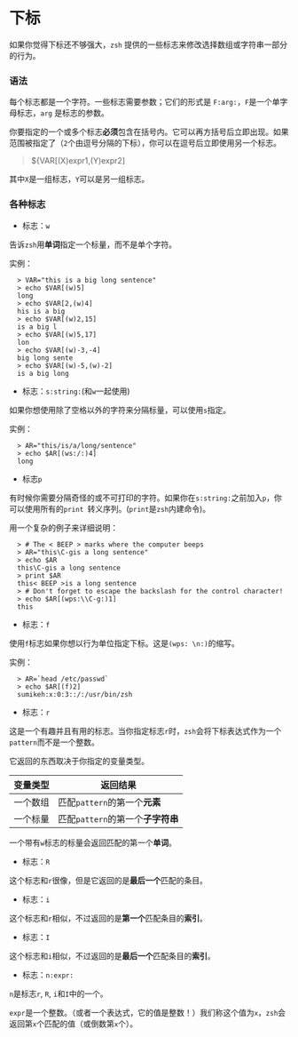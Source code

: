 # 下标

如果你觉得下标还不够强大，`zsh` 提供的一些标志来修改选择数组或字符串一部分的行为。

### 语法

每个标志都是一个字符。一些标志需要参数；它们的形式是 `F:arg:`，`F`是一个单字母标志，`arg` 是标志的参数。

你要指定的一个或多个标志**必须**包含在括号内。它可以再方括号后立即出现。如果范围被指定了（`2`个由逗号分隔的下标），你可以在逗号后立即使用另一个标志。

> ${VAR[(X)expr1,(Y)expr2] 

其中`X`是一组标志，`Y`可以是另一组标志。

### 各种标志

- 标志：`w`

告诉`zsh`用**单词**指定一个标量，而不是单个字符。

实例：

```shell
  > VAR="this is a big long sentence"
  > echo $VAR[(w)5]
  long
  > echo $VAR[2,(w)4]
  his is a big
  > echo $VAR[(w)2,15]
  is a big l
  > echo $VAR[(w)5,17]
  lon
  > echo $VAR[(w)-3,-4]
  big long sente
  > echo $VAR[(w)-5,(w)-2]
  is a big long
```

- 标志：`s:string:`(和`w`一起使用)

如果你想使用除了空格以外的字符来分隔标量，可以使用`s`指定。

实例：

```shell
  > AR="this/is/a/long/sentence"
  > echo $AR[(ws:/:)4]
  long
```

- 标志`p`

有时候你需要分隔奇怪的或不可打印的字符。如果你在`s:string:`之前加入`p`，你可以使用所有的`print `转义序列。(`print`是`zsh`内建命令)。

用一个复杂的例子来详细说明：

```shell
  > # The < BEEP > marks where the computer beeps
  > AR="this\C-gis a long sentence"
  > echo $AR
  this\C-gis a long sentence
  > print $AR
  this< BEEP >is a long sentence
  > # Don't forget to escape the backslash for the control character!
  > echo $AR[(wps:\\C-g:)1]
  this
```

- 标志：`f`

使用`f`标志如果你想以行为单位指定下标。这是`(wps: \n:)`的缩写。

实例：

```shell
  > AR=`head /etc/passwd`
  > echo $AR[(f)2]
  sumikeh:x:0:3::/:/usr/bin/zsh
```

- 标志：`r`

这是一个有趣并且有用的标志。当你指定标志`r`时，`zsh`会将下标表达式作为一个`pattern`而不是一个整数。

它返回的东西取决于你指定的变量类型。

| 变量类型 | 返回结果                          |
| -------- | --------------------------------- |
| 一个数组 | 匹配`pattern`的第一个**元素**     |
| 一个标量 | 匹配`pattern`的第一个**子字符串** |

一个带有`w`标志的标量会返回匹配的第一个**单词**。

- 标志：`R`

这个标志和`r`很像，但是它返回的是**最后一个**匹配的条目。

- 标志：`i`

这个标志和`r`相似，不过返回的是**第一个**匹配条目的**索引**。

- 标志：`I`

这个标志和`i`相似，不过返回的是**最后一个**匹配条目的**索引**。

- 标志：`n:expr:`

`n`是标志`r`, `R`, `i`和`I`中的一个。

`expr`是一个整数。（或者一个表达式，它的值是整数！）我们称这个值为`x`，`zsh`会返回第`x`个匹配的值（或倒数第`x`个）。